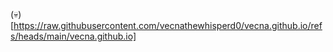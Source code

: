 (💀)[https://raw.githubusercontent.com/vecnathewhisperd0/vecna.github.io/refs/heads/main/vecna.github.io]
